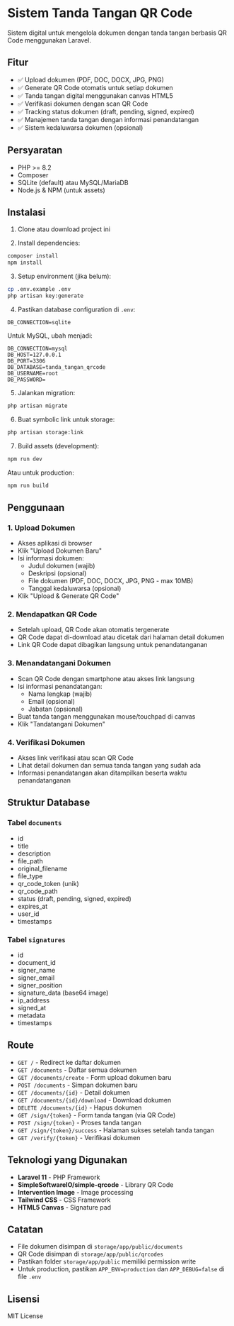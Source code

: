 # Sistem Tanda Tangan QR Code

Sistem digital untuk mengelola dokumen dengan tanda tangan berbasis QR Code menggunakan Laravel.

## Fitur

- ✅ Upload dokumen (PDF, DOC, DOCX, JPG, PNG)
- ✅ Generate QR Code otomatis untuk setiap dokumen
- ✅ Tanda tangan digital menggunakan canvas HTML5
- ✅ Verifikasi dokumen dengan scan QR Code
- ✅ Tracking status dokumen (draft, pending, signed, expired)
- ✅ Manajemen tanda tangan dengan informasi penandatangan
- ✅ Sistem kedaluwarsa dokumen (opsional)

## Persyaratan

- PHP >= 8.2
- Composer
- SQLite (default) atau MySQL/MariaDB
- Node.js & NPM (untuk assets)

## Instalasi

1. Clone atau download project ini

2. Install dependencies:
```bash
composer install
npm install
```

3. Setup environment (jika belum):
```bash
cp .env.example .env
php artisan key:generate
```

4. Pastikan database configuration di `.env`:
```
DB_CONNECTION=sqlite
```

Untuk MySQL, ubah menjadi:
```
DB_CONNECTION=mysql
DB_HOST=127.0.0.1
DB_PORT=3306
DB_DATABASE=tanda_tangan_qrcode
DB_USERNAME=root
DB_PASSWORD=
```

5. Jalankan migration:
```bash
php artisan migrate
```

6. Buat symbolic link untuk storage:
```bash
php artisan storage:link
```

7. Build assets (development):
```bash
npm run dev
```

Atau untuk production:
```bash
npm run build
```

## Penggunaan

### 1. Upload Dokumen

- Akses aplikasi di browser
- Klik "Upload Dokumen Baru"
- Isi informasi dokumen:
  - Judul dokumen (wajib)
  - Deskripsi (opsional)
  - File dokumen (PDF, DOC, DOCX, JPG, PNG - max 10MB)
  - Tanggal kedaluwarsa (opsional)
- Klik "Upload & Generate QR Code"

### 2. Mendapatkan QR Code

- Setelah upload, QR Code akan otomatis tergenerate
- QR Code dapat di-download atau dicetak dari halaman detail dokumen
- Link QR Code dapat dibagikan langsung untuk penandatanganan

### 3. Menandatangani Dokumen

- Scan QR Code dengan smartphone atau akses link langsung
- Isi informasi penandatangan:
  - Nama lengkap (wajib)
  - Email (opsional)
  - Jabatan (opsional)
- Buat tanda tangan menggunakan mouse/touchpad di canvas
- Klik "Tandatangani Dokumen"

### 4. Verifikasi Dokumen

- Akses link verifikasi atau scan QR Code
- Lihat detail dokumen dan semua tanda tangan yang sudah ada
- Informasi penandatangan akan ditampilkan beserta waktu penandatanganan

## Struktur Database

### Tabel `documents`
- id
- title
- description
- file_path
- original_filename
- file_type
- qr_code_token (unik)
- qr_code_path
- status (draft, pending, signed, expired)
- expires_at
- user_id
- timestamps

### Tabel `signatures`
- id
- document_id
- signer_name
- signer_email
- signer_position
- signature_data (base64 image)
- ip_address
- signed_at
- metadata
- timestamps

## Route

- `GET /` - Redirect ke daftar dokumen
- `GET /documents` - Daftar semua dokumen
- `GET /documents/create` - Form upload dokumen baru
- `POST /documents` - Simpan dokumen baru
- `GET /documents/{id}` - Detail dokumen
- `GET /documents/{id}/download` - Download dokumen
- `DELETE /documents/{id}` - Hapus dokumen
- `GET /sign/{token}` - Form tanda tangan (via QR Code)
- `POST /sign/{token}` - Proses tanda tangan
- `GET /sign/{token}/success` - Halaman sukses setelah tanda tangan
- `GET /verify/{token}` - Verifikasi dokumen

## Teknologi yang Digunakan

- **Laravel 11** - PHP Framework
- **SimpleSoftwareIO/simple-qrcode** - Library QR Code
- **Intervention Image** - Image processing
- **Tailwind CSS** - CSS Framework
- **HTML5 Canvas** - Signature pad

## Catatan

- File dokumen disimpan di `storage/app/public/documents`
- QR Code disimpan di `storage/app/public/qrcodes`
- Pastikan folder `storage/app/public` memiliki permission write
- Untuk production, pastikan `APP_ENV=production` dan `APP_DEBUG=false` di file `.env`

## Lisensi

MIT License
